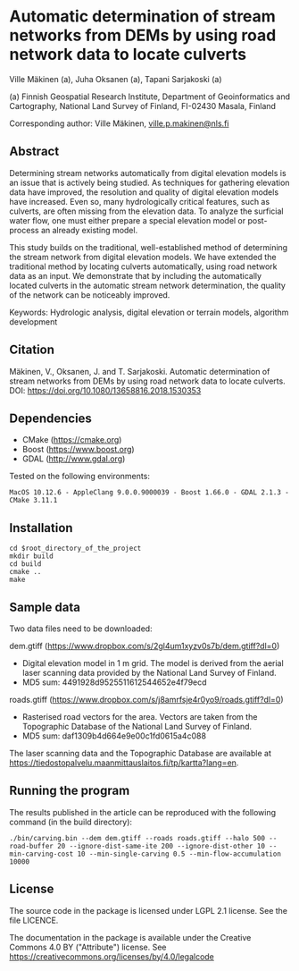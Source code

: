 Automatic determination of stream networks from DEMs by using road network data to locate culverts
================================================================================================================

Ville Mäkinen (a), Juha Oksanen (a), Tapani Sarjakoski (a)

(a) Finnish Geospatial Research Institute, Department of Geoinformatics and Cartography, National Land Survey of Finland, FI-02430 Masala, Finland

Corresponding author: Ville Mäkinen, ville.p.makinen@nls.fi

Abstract
--------
Determining stream networks automatically from digital elevation models is an issue that is actively being studied. As techniques for gathering elevation data have improved, the resolution and quality of digital elevation models have increased. Even so, many hydrologically critical features, such as culverts, are often missing from the elevation data. To analyze the surficial water flow, one must either prepare a special elevation model or post-process an already existing model.

This study builds on the traditional, well-established method of determining the stream network from digital elevation models. We have extended the traditional method by locating culverts automatically, using road network data as an input. We demonstrate that by including the automatically located culverts in the automatic stream network determination, the quality of the network can be noticeably improved.

Keywords: Hydrologic analysis, digital elevation or terrain models, algorithm development

Citation
--------
Mäkinen, V., Oksanen, J. and T. Sarjakoski. Automatic determination of stream networks from DEMs by using road network data to locate culverts. DOI: https://doi.org/10.1080/13658816.2018.1530353

Dependencies
------------

- CMake (https://cmake.org)
- Boost (https://www.boost.org)
- GDAL (http://www.gdal.org)

Tested on the following environments:

    MacOS 10.12.6 - AppleClang 9.0.0.9000039 - Boost 1.66.0 - GDAL 2.1.3 - CMake 3.11.1

Installation
------------

```
cd $root_directory_of_the_project
mkdir build
cd build
cmake ..
make
```

Sample data
-----------

Two data files need to be downloaded:

dem.gtiff (https://www.dropbox.com/s/2gl4um1xyzv0s7b/dem.gtiff?dl=0)
- Digital elevation model in 1 m grid. The model is derived from the aerial laser scanning data provided by the National Land Survey of Finland.
- MD5 sum: 4491928d9525511612544652e4f79ecd

roads.gtiff (https://www.dropbox.com/s/j8amrfsje4r0yo9/roads.gtiff?dl=0)
- Rasterised road vectors for the area. Vectors are taken from the Topographic Database of the National Land Survey of Finland.
- MD5 sum: daf1309b4d664e9e00c1fd0615a4c088

The laser scanning data and the Topographic Database are available at https://tiedostopalvelu.maanmittauslaitos.fi/tp/kartta?lang=en.

Running the program
-------------------

The results published in the article can be reproduced with the following command (in the build directory):

    ./bin/carving.bin --dem dem.gtiff --roads roads.gtiff --halo 500 --road-buffer 20 --ignore-dist-same-ite 200 --ignore-dist-other 10 --min-carving-cost 10 --min-single-carving 0.5 --min-flow-accumulation 10000

License
-------

The source code in the package is licensed under LGPL 2.1 license. See the file LICENCE.

The documentation in the package is available under the Creative Commons 4.0 BY ("Attribute") license. See https://creativecommons.org/licenses/by/4.0/legalcode
